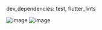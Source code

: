 dev_dependencies: test, flutter_lints   
  
![image](https://github.com/Bishozit/Unit_Testing_in_flutter/assets/110930138/9f35095d-4464-4fd4-bb2d-477da52ad8c9)
![image](https://github.com/Bishozit/Unit_Testing_in_flutter/assets/110930138/84819121-e6c4-4582-8069-89c8e1ce7d41)

